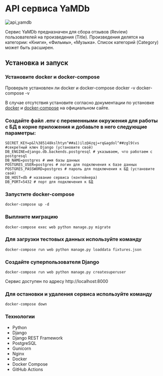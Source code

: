 # API сервиса YaMDb
![api_yamdb](https://github.com/alexfofanov/yamdb_final/workflows/api_yamdb_workflow/badge.svg)

Сервис YaMDb предназначен для сбора отзывов (Review) пользователей на произведения (Title). Произведения делятся на категории: «Книги», «Фильмы», «Музыка». Список категорий (Category) может быть расширен.

## Установка и запуск

### Установите docker и docker-compose
Проверьте установлен ли docker и docker-compose
    docker -v
    docker-compose -v

В случае отсутствия установите согласно документации по установке [docker](https://docs.docker.com/engine/install/) и [docker-compose](https://docs.docker.com/compose/install/) на официальном сайте.

### Создайте файл .env с переменными окружения для работы с БД в корне приложения и добавьте в него следующие параметры:
    SECRET_KEY=p&l%385148kslhtyn^##a1)ilz@4zqj=rq&agdol^##zgl9(vs #секретный ключ Django (установите свой)
    DB_ENGINE=django.db.backends.postgresql # указываем, что работаем с postgresql
    DB_NAME=postgres # имя базы данных
    POSTGRES_USER=postgres # логин для подключения к базе данных
    POSTGRES_PASSWORD=postgres # пароль для подключения к БД (установите свой)
    DB_HOST=db # название сервиса (контейнера)
    DB_PORT=5432 # порт для подключения к БД

### Запустите docker-compose
    docker-compose up -d

### Выплните миграцию
    docker-compose exec web python manage.py migrate

### Для загрузки тестовых данных используйте команду
    docker-compose run web python manage.py loaddata fixtures.json

### Создайте суперпользователя Django
    docker-compose run web python manage.py createsuperuser
Сервис доступен по адресу http://localhost:8000

### Для остановки и удаления сервиса используйте команду
    docker-compose down

### Технологии    
+ Python  
+ Django
+ Django REST Framework
+ PostgreSQL
+ Gunicorn
+ Nginx
+ Docker
+ Docker Compose
+ GitHub Actions

